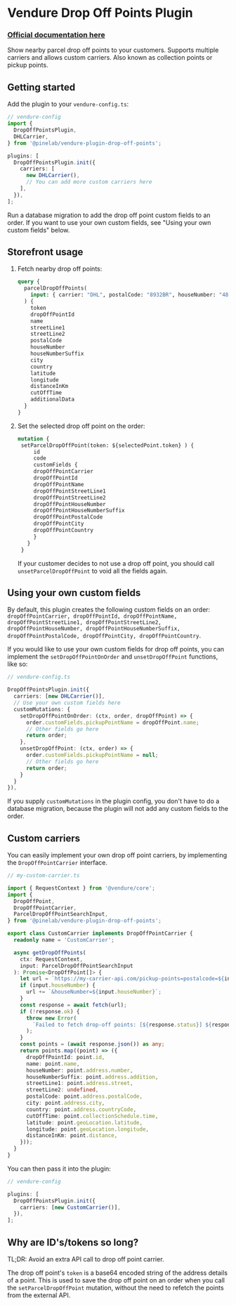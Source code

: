 # Vendure Drop Off Points Plugin

### [Official documentation here](https://pinelab-plugins.com/plugin/vendure-plugin-coinbase)

Show nearby parcel drop off points to your customers. Supports multiple carriers and allows custom carriers. Also known as collection points or pickup points.

## Getting started

Add the plugin to your `vendure-config.ts`:

```ts
// vendure-config
import {
  DropOffPointsPlugin,
  DHLCarrier,
} from '@pinelab/vendure-plugin-drop-off-points';

plugins: [
  DropOffPointsPlugin.init({
    carriers: [
      new DHLCarrier(),
      // You can add more custom carriers here
    ],
  }),
];
```

Run a database migration to add the drop off point custom fields to an order. If you want to use your own custom fields, see "Using your own custom fields" below.

## Storefront usage

1. Fetch nearby drop off points:
   ```graphql
   query {
     parcelDropOffPoints(
       input: { carrier: "DHL", postalCode: "8932BR", houseNumber: "48" }
     ) {
       token
       dropOffPointId
       name
       streetLine1
       streetLine2
       postalCode
       houseNumber
       houseNumberSuffix
       city
       country
       latitude
       longitude
       distanceInKm
       cutOffTime
       additionalData
     }
   }
   ```
2. Set the selected drop off point on the order:
   ```graphql
   mutation {
    setParcelDropOffPoint(token: ${selectedPoint.token} ) {
        id
        code
        customFields {
        dropOffPointCarrier
        dropOffPointId
        dropOffPointName
        dropOffPointStreetLine1
        dropOffPointStreetLine2
        dropOffPointHouseNumber
        dropOffPointHouseNumberSuffix
        dropOffPointPostalCode
        dropOffPointCity
        dropOffPointCountry
        }
      }
    }
   ```
   If your customer decides to not use a drop off point, you should call `unsetParcelDropOffPoint` to void all the fields again.

## Using your own custom fields

By default, this plugin creates the following custom fields on an order: `dropOffPointCarrier, dropOffPointId, dropOffPointName, dropOffPointStreetLine1, dropOffPointStreetLine2, dropOffPointHouseNumber, dropOffPointHouseNumberSuffix, dropOffPointPostalCode, dropOffPointCity, dropOffPointCountry`.

If you would like to use your own custom fields for drop off points, you can implement the `setDropOffPointOnOrder` and `unsetDropOffPoint` functions, like so:

```ts
// vendure-config.ts

DropOffPointsPlugin.init({
  carriers: [new DHLCarrier()],
  // Use your own custom fields here
  customMutations: {
    setDropOffPointOnOrder: (ctx, order, dropOffPoint) => {
      order.customFields.pickupPointName = dropOffPoint.name;
      // Other fields go here
      return order;
    },
    unsetDropOffPoint: (ctx, order) => {
      order.customFields.pickupPointName = null;
      // Other fields go here
      return order;
    }
  }
}),
```

If you supply `customMutations` in the plugin config, you don't have to do a database migration, because the plugin will not add any custom fields to the order.

## Custom carriers

You can easily implement your own drop off point carriers, by implementing the `DropOffPointCarrier` interface.

```ts
// my-custom-carrier.ts

import { RequestContext } from '@vendure/core';
import {
  DropOffPoint,
  DropOffPointCarrier,
  ParcelDropOffPointSearchInput,
} from '@pinelab/vendure-plugin-drop-off-points';

export class CustomCarrier implements DropOffPointCarrier {
  readonly name = 'CustomCarrier';

  async getDropOffPoints(
    ctx: RequestContext,
    input: ParcelDropOffPointSearchInput
  ): Promise<DropOffPoint[]> {
    let url = `https://my-carrier-api.com/pickup-points=postalcode=${input.postalCode}`;
    if (input.houseNumber) {
      url += `&houseNumber=${input.houseNumber}`;
    }
    const response = await fetch(url);
    if (!response.ok) {
      throw new Error(
        `Failed to fetch drop-off points: [${response.status}] ${response.statusText}`
      );
    }
    const points = (await response.json()) as any;
    return points.map((point) => ({
      dropOffPointId: point.id,
      name: point.name,
      houseNumber: point.address.number,
      houseNumberSuffix: point.address.addition,
      streetLine1: point.address.street,
      streetLine2: undefined,
      postalCode: point.address.postalCode,
      city: point.address.city,
      country: point.address.countryCode,
      cutOffTime: point.collectionSchedule.time,
      latitude: point.geoLocation.latitude,
      longitude: point.geoLocation.longitude,
      distanceInKm: point.distance,
    }));
  }
}
```

You can then pass it into the plugin:

```ts
// vendure-config

plugins: [
  DropOffPointsPlugin.init({
    carriers: [new CustomCarrier()],
  }),
];
```

## Why are ID's/tokens so long?

TL;DR: Avoid an extra API call to drop off point carrier.

The drop off point's `token` is a base64 encoded string of the address details of a point. This is used to save the drop off point on an order when you call the `setParcelDropOffPoint` mutation, without the need to refetch the points from the external API.
